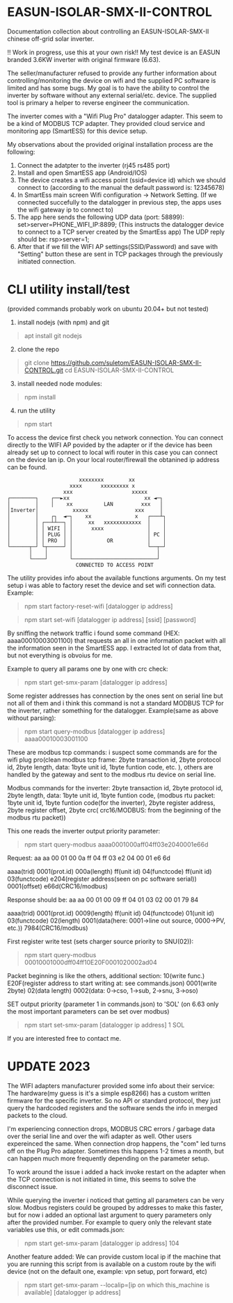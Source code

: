 # EASUN-ISOLAR-SMX-II-CONTROL
Documentation collection about controlling an EASUN-ISOLAR-SMX-II chinese off-grid solar inverter.

!! Work in progress, use this at your own risk!!
My test device is an EASUN branded 3.6KW inverter with original firmware (6.63).

The seller/manufacturer refused to provide any further information about controlling/monitoring the device on wifi and the supplied PC software is limited and has some bugs. My goal is to have the ability to control the inverter by software without any external serial/etc. device. The supplied tool is primary a helper to reverse engineer the communication.

The inverter comes with a "Wifi Plug Pro" datalogger adapter. This seem to be a kind of MODBUS TCP adapter. They provided cloud service and monitoring app (SmartESS) for this device setup.

My observations about the provided original installation process are the following:

1. Connect the adatpter to the inverter (rj45 rs485 port)
2. Install and open SmartESS app (Android/IOS)
3. The device creates a wifi access point (ssid=device id) which we should connect to (according to the manual the default password is: 12345678)
4. In SmartEss main screen Wifi configuration -> Network Setting.  (If we connected succefully to the datalogger in previous step, the apps uses the wifi gateway ip to connect to)
5. The app here sends the following UDP data (port: 58899): set>server=PHONE_WIFI_IP:8899; (This instructs the datalogger device to connect to a TCP server created by the SmartEss app) The UDP reply should be: rsp>server=1;
6. After that if we fill the WIFI AP settings(SSID/Password) and save with "Setting" button these are sent in TCP packages through the previously initiated connection.


# CLI utility install/test
(provided commands probably work on ubuntu 20.04+ but not tested)

1. install nodejs (with npm) and git
> apt install git nodejs
2. clone the repo
>git clone https://github.com/suletom/EASUN-ISOLAR-SMX-II-CONTROL.git
>cd EASUN-ISOLAR-SMX-II-CONTROL
3. install needed node modules: 
>npm install
4. run the utility
>npm start

To access the device first check you network connection. You can connect directly to the WIFI AP povided by the adapter or if the device has been already set up to connect to local wifi router in this case you can connect on the device lan ip. On your local router/firewall the obtanined ip address can be found.

```
                       xxxxxxxx        xx
                    xxxx      xxxxxxxxx x
                  xxx                   xxxxx
┌────────┐    ┌──►xx                        xx ◄─┐
│        │    │    xx          LAN         xxx   │
│Inverter│           xxxxx               xxx     │
│        │    ┌┐  ◄─┐    xx              x   ┌───┴┐
│        │ ┌──┴┴──┐ │     xx   xxxxxxxxxxxx  │    │
│        │ │ WIFI │ │      xxxx              │    │
│        │ │ PLUG │ │                        │ PC │
│        │ │ PRO  │ │           OR           │    │
└──────┬─┘ └┬─────┘ │                        └──┬─┘
       │    │       │                           │
       └────┘       └───────────────────────────┘
                      CONNECTED TO ACCESS POINT
```

The utility provides info about the available functions arguments. On my test setup i was able to factory reset the device and set wifi connection data. 
Example: 
>npm start factory-reset-wifi [datalogger ip address]

>npm start set-wifi [datalogger ip address] [ssid] [password]

By sniffing the network traffic i found some command (HEX: aaaa00010003001100) that requests an all in one information packet with all the information seen in the SmartESS app. I extracted lot of data from that, but not everything is obvoius for me.

Example to query all params one by one with crc check:
>npm start get-smx-param [datalogger ip address]

Some register addresses has connection by the ones sent on serial line but not all of them and i think this command is not a standard MODBUS TCP for the inverter, rather something for the datalogger.
Example(same as above without parsing): 
>npm start query-modbus [datalogger ip address] aaaa00010003001100

These are modbus tcp commands: i suspect some commands are for the wifi plug pro(clean modbus tcp frame: 2byte transaction id, 2byte protocol id, 2byte 
length, data: 1byte unit id, 1byte funtion code, etc. ), others are handled by the gateway and sent to the modbus rtu device on serial line.

Modbus commands for the inverter: 2byte transaction id, 2byte protocol id, 2byte length, data: 1byte unit id, 1byte funtion code, (modbus rtu packet:  1byte unit id, 1byte funtion code(for the inverter), 2byte register address, 2byte register offset, 2byte crc( crc16/MODBUS: from the beginning of the modbus rtu packet))

This one reads the inverter output priority parameter:
>npm start query-modbus aaaa0001000aff04ff03e2040001e66d

Request:
aa aa 00 01 00 0a ff 04   ff 03 e2 04 00 01 e6 6d

aaaa(trid)  0001(prot.id)  000a(length) ff(unit id) 04(functcode) ff(unit id) 03(functcode) e204(register address(seen on pc software serial)) 0001(offset) e66d(CRC16/modbus)

Response should be:
aa aa 00 01 00 09 ff 04   01 03 02 00 01 79 84

aaaa(trid) 0001(prot.id)  0009(length) ff(unit id) 04(functcode) 01(unit id) 03(functcode) 02(length) 0001(data(here: 0001->line out source, 0000->PV, etc.)) 7984(CRC16/modbus)


First register write test (sets charger source priority to SNU(02)):

>npm start query-modbus 00010001000dff04ff10E20F0001020002ad04

Packet beginning is like the others, additional section: 10(write func.) E20F(register address to start writing at: see commands.json) 0001(write 2byte) 02(data length) 0002(data: 0->cso, 1->sub, 2->snu, 3->oso)

SET output priority (parameter 1 in commands.json) to 'SOL' (on 6.63 only the most important parameters can be set over modbus)

>npm start set-smx-param [datalogger ip address] 1 SOL

If you are interested free to contact me.

# UPDATE 2023

The WIFI adapters manufacturer provided some info about their service: The hardware(my guess is it's a simple esp8266) has a custom written firmware for the specific inverter. So no API or standard protocol, they just query the hardcoded registers and the software sends the info in merged packets to the cloud.

I'm experiencing connection drops, MODBUS CRC errors / garbage data over the serial line and over the wifi adapter as well. Other users expereinced the same. When connection drop happens, the "com" led turns off on the Plug Pro adapter. Sometimes this happens 1-2 times a month, but can happen much more frequently depending on the parameter setup.

To work around the issue i added a hack invoke restart on the adapter when the TCP connection is not initiated in time, this seems to solve the disconnect issue.

While querying the inverter i noticed that getting all parameters can be very slow. Modbus registers could be grouped by addresses to make this faster, but for now i added an optional last argument to query parameters only after the provided number. For example to query only the relevant state variables use this, or edit commads.json:

>npm start get-smx-param [datalogger ip address] 104

Another feature added: 
We can provide custom local ip if the machine that you are running this script from is available on a custom route by the wifi device (not on the default one, example: vpn setup, port forward, etc) 

>npm start get-smx-param --localip=[ip on which this_machine is available] [datalogger ip address]
